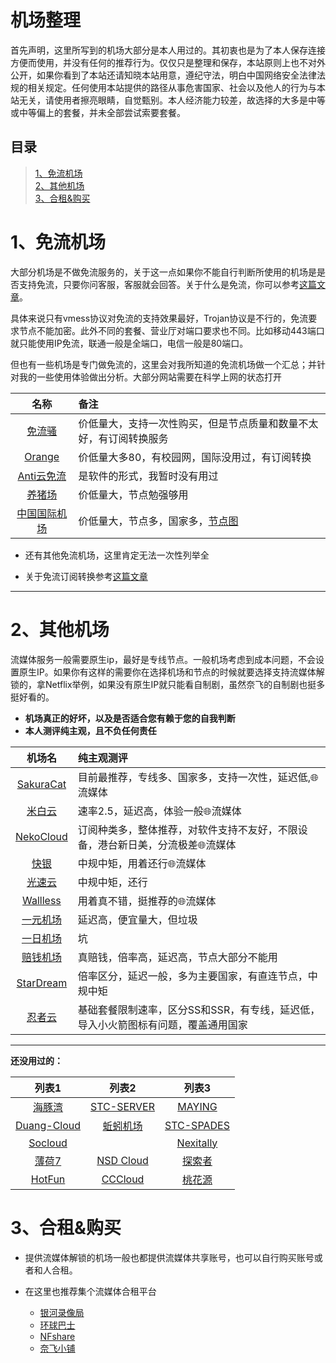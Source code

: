 
# 机场整理
首先声明，这里所写到的机场大部分是本人用过的。其初衷也是为了本人保存连接方便而使用，并没有任何的推荐行为。仅仅只是整理和保存，本站原则上也不对外公开，如果你看到了本站还请知晓本站用意，遵纪守法，明白中国网络安全法律法规的相关规定。任何使用本站提供的路径从事危害国家、社会以及他人的行为与本站无关，请使用者擦亮眼睛，自觉甄别。本人经济能力较差，故选择的大多是中等或中等偏上的套餐，并未全部尝试索要套餐。
## 目录
> [1、免流机场](#1%E5%85%8D%E6%B5%81%E6%9C%BA%E5%9C%BA)<br>
> [2、其他机场](#2%E5%85%B6%E4%BB%96%E6%9C%BA%E5%9C%BA)<br>
> [3、合租&购买](#3%E5%90%88%E7%A7%9F%E8%B4%AD%E4%B9%B0)

#  1、免流机场
大部分机场是不做免流服务的，关于这一点如果你不能自行判断所使用的机场是是否支持免流，只要你问客服，客服就会回答。关于什么是免流，你可以参考[这篇文章](http://wangcy.tk/wall/%E5%85%8D%E6%B5%81/%E6%89%8B%E5%8A%A8%E5%85%8D%E6%B5%81%E8%AE%A2%E9%98%85%E8%BD%AC%E6%8D%A2)。

具体来说只有vmess协议对免流的支持效果最好，Trojan协议是不行的，免流要求节点不能加密。此外不同的套餐、营业厅对端口要求也不同。比如移动443端口就只能使用IP免流，联通一般是全端口，电信一般是80端口。

但也有一些机场是专门做免流的，这里会对我所知道的免流机场做一个汇总；并针对我的一些使用体验做出分析。大部分网站需要在科学上网的状态打开

| 名称 	| 备注 	|
|:-----:|:----- |
|[免流骚](http://xn--94q649dc94a.com/)|价低量大，支持一次性购买，但是节点质量和数量不太好，有订阅转换服务|
|[Orange](https://wogame.co/#/dashboard)|价低量大多80，有校园网，国际没用过，有订阅转换|
|[Anti云免流](http://ml.anti.icu/index.html)|是软件的形式，我暂时没有用过|
|[养猪场](https://xn--l6qx3l9s1a.com/#/login)|价低量大，节点勉强够用|
|[中国国际机场](https://cnnic.pub/)|价低量大，节点多，国家多，[节点图](https://monitor.chinatelecom.io/)|

- 还有其他免流机场，这里肯定无法一次性列举全

- 关于免流订阅转换参考[这篇文章](http://wangcy.tk/wall/%E5%85%8D%E6%B5%81/%E6%89%8B%E5%8A%A8%E5%85%8D%E6%B5%81%E8%AE%A2%E9%98%85%E8%BD%AC%E6%8D%A2)

---

# 2、其他机场
流媒体服务一般需要原生ip，最好是专线节点。一般机场考虑到成本问题，不会设置原生IP。如果你有这样的需要你在选择机场和节点的时候就要选择支持流媒体解锁的，拿Netflix举例，如果没有原生IP就只能看自制剧，虽然奈飞的自制剧也挺多挺好看的。

- **机场真正的好坏，以及是否适合您有赖于您的自我判断**
- **本人测评纯主观，且不负任何责任**

| 机场名 | 纯主观测评 |
| :-------: | :------------- |
|[SakuraCat](https://sakura-cat.club)|目前最推荐，专线多、国家多，支持一次性，延迟低,🌐流媒体|
|[米白云](https://high.scay.net/index2)|速率2.5，延迟高，体验一般🌐流媒体|
|[NekoCloud](https://naiko.cloud/)|订阅种类多，整体推荐，对软件支持不友好，不限设备，港台新日美，分流极差🌐流媒体|
|[快银](https://kuaiyin.info/)|中规中矩，用着还行🌐流媒体|
|[光速云](http://gs188.one/auth/login)|中规中矩，还行|
|[Wallless](https://portal.wallless.xyz/#/login)|用着真不错，挺推荐的🌐流媒体|
|[一元机场](https://xn--4gq62f52gdss.com/#/login)|延迟高，便宜量大，但垃圾|
|[一日机场](http://airport.lianpi.xyz/#/login)|坑|
|[赔钱机场](https://baidu.com)|真赔钱，倍率高，延迟高，节点大部分不能用|
|[StarDream](https://pigeon-cloud.one/#/login)|倍率区分，延迟一般，多为主要国家，有直连节点，中规中矩
[忍者云](https://renzhe.cloud/auth/login#%23)|基础套餐限制速率，区分SS和SSR，有专线，延迟低，导入小火箭图标有问题，覆盖通用国家

---

**还没用过的：**

| 列表1	| 列表2 | 列表3 |
| :----:|:-----:|:----:|
|[海豚湾](https://cdn77.manage.hitun.io/)|[STC-SERVER](https://mqk4azjxg8skg6gfelpb.stcserver-cloud.com/auth/register)|[MAYING](https://www.myjs.tw/)|
|[Duang-Cloud](https://portal.duangcloud.xyz)|[蚯蚓机场](http://qiuyin.me/)|[STC-SPADES](https://www2.gardenparty.me/)
|[Socloud](https://socloud.me/auth/register)| |[Nexitally](https://nexitally.com/?language=cn)
|[薄荷7](https://my.bohe7.net/#/login)|[NSD Cloud](https://nsdcloud.net/)|[探索者](https://naiko.cloud)|
|[HotFun](https://yuzex.top/#/login)|[CCCloud](https://panel.cccloud.tk/#/plan)|[桃花源](https://ssthy.us/auth/register)

# 3、合租&购买

- 提供流媒体解锁的机场一般也都提供流媒体共享账号，也可以自行购买账号或者和人合租。

- 在这里也推荐集个流媒体合租平台
  - [银河录像局](https://nf.video/)
  - [环球巴士](https://universalbus.cn/)
  - [NFshare](https://nfshare.cn/#/)
  - [奈飞小铺](https://www.ihezu.cn/)

